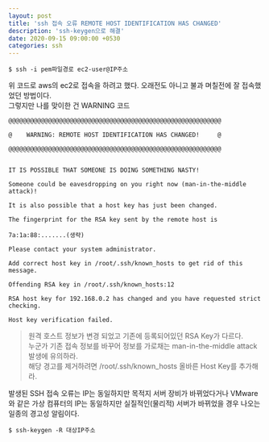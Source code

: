 ```yaml
---
layout: post
title: 'ssh 접속 오류 REMOTE HOST IDENTIFICATION HAS CHANGED'
description: 'ssh-keygen으로 해결'
date: 2020-09-15 09:00:00 +0530
categories: ssh
---
```


```
$ ssh -i pem파일경로 ec2-user@IP주소
```

위 코드로 aws의 ec2로 접속을 하려고 했다. 오래전도 아니고 불과 며칠전에 잘 접속했었던 방법이다.  
그렇지만 나를 맞이한 건 WARNING 코드

```
@@@@@@@@@@@@@@@@@@@@@@@@@@@@@@@@@@@@@@@@@@@@@@@@@@@@@@@@@@@

@    WARNING: REMOTE HOST IDENTIFICATION HAS CHANGED!     @

@@@@@@@@@@@@@@@@@@@@@@@@@@@@@@@@@@@@@@@@@@@@@@@@@@@@@@@@@@@


IT IS POSSIBLE THAT SOMEONE IS DOING SOMETHING NASTY!

Someone could be eavesdropping on you right now (man-in-the-middle attack)!

It is also possible that a host key has just been changed.

The fingerprint for the RSA key sent by the remote host is

7a:1a:88:.......(생략)

Please contact your system administrator.

Add correct host key in /root/.ssh/known_hosts to get rid of this message.

Offending RSA key in /root/.ssh/known_hosts:12

RSA host key for 192.168.0.2 has changed and you have requested strict checking.

Host key verification failed.
```

> 원격 호스트 정보가 변경 되었고 기존에 등록되어있던 RSA Key가 다르다.  
> 누군가 기존 접속 정보를 바꾸어 정보를 가로채는 man-in-the-middle attack 발생에 유의하라.  
> 해당 경고를 제거하려면 /root/.ssh/known_hosts 올바른 Host Key를 추가해라.

발생된 SSH 접속 오류는 IP는 동일하지만 목적지 서버 장비가 바뀌었다거나 VMware와 같은 가상 컴퓨터의 IP는 동일하지만 실질적인(물리적) 서버가 바뀌었을 경우 나오는 일종의 경고성 알림이다.

```
$ ssh-keygen -R 대상IP주소
```
